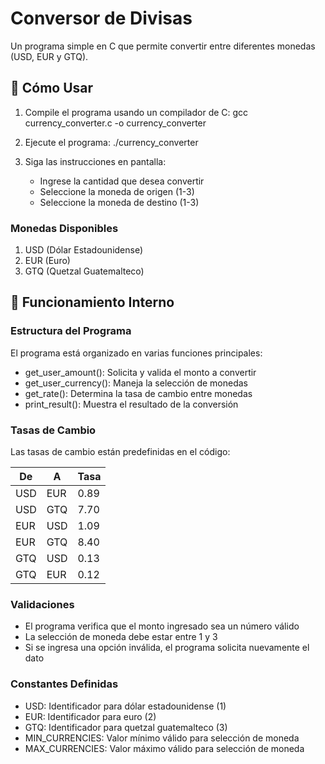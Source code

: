 # Conversor de Divisas

Un programa simple en C que permite convertir entre diferentes monedas (USD, EUR y GTQ).

## 🚀 Cómo Usar

1. Compile el programa usando un compilador de C:
      gcc currency_converter.c -o currency_converter
   

2. Ejecute el programa:
      ./currency_converter
   

3. Siga las instrucciones en pantalla:
   * Ingrese la cantidad que desea convertir
   * Seleccione la moneda de origen (1-3)
   * Seleccione la moneda de destino (1-3)

### Monedas Disponibles
1. USD (Dólar Estadounidense)
2. EUR (Euro)
3. GTQ (Quetzal Guatemalteco)

## 🔧 Funcionamiento Interno

### Estructura del Programa

El programa está organizado en varias funciones principales:

- get_user_amount(): Solicita y valida el monto a convertir
- get_user_currency(): Maneja la selección de monedas
- get_rate(): Determina la tasa de cambio entre monedas
- print_result(): Muestra el resultado de la conversión

### Tasas de Cambio
Las tasas de cambio están predefinidas en el código:

| De  | A   | Tasa    |
|-----|-----|---------|
| USD | EUR | 0.89    |
| USD | GTQ | 7.70    |
| EUR | USD | 1.09    |
| EUR | GTQ | 8.40    |
| GTQ | USD | 0.13    |
| GTQ | EUR | 0.12    |

### Validaciones

- El programa verifica que el monto ingresado sea un número válido
- La selección de moneda debe estar entre 1 y 3
- Si se ingresa una opción inválida, el programa solicita nuevamente el dato

### Constantes Definidas

- USD: Identificador para dólar estadounidense (1)
- EUR: Identificador para euro (2)
- GTQ: Identificador para quetzal guatemalteco (3)
- MIN_CURRENCIES: Valor mínimo válido para selección de moneda
- MAX_CURRENCIES: Valor máximo válido para selección de moneda